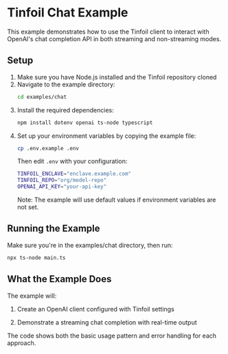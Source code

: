 # Tinfoil Chat Example

This example demonstrates how to use the Tinfoil client to interact with OpenAI's chat completion API in both streaming and non-streaming modes.

## Setup

1. Make sure you have Node.js installed and the Tinfoil repository cloned
2. Navigate to the example directory:
   ```bash
   cd examples/chat
   ```
3. Install the required dependencies:
   ```bash
   npm install dotenv openai ts-node typescript
   ```
4. Set up your environment variables by copying the example file:
   ```bash
   cp .env.example .env
   ```
   Then edit `.env` with your configuration:
   ```bash
   TINFOIL_ENCLAVE="enclave.example.com"
   TINFOIL_REPO="org/model-repo"
   OPENAI_API_KEY="your-api-key"
   ```
   Note: The example will use default values if environment variables are not set.

## Running the Example

Make sure you're in the examples/chat directory, then run:
```bash
npx ts-node main.ts
```

## What the Example Does

The example will:

1. Create an OpenAI client configured with Tinfoil settings

2. Demonstrate a streaming chat completion with real-time output

The code shows both the basic usage pattern and error handling for each approach. 
